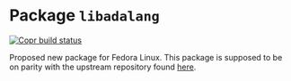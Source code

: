# Package `libadalang`

[![Copr build status](https://copr.fedorainfracloud.org/coprs/dvraaij/ada/package/libadalang/status_image/last_build.png)](https://copr.fedorainfracloud.org/coprs/dvraaij/ada/package/libadalang/)

Proposed new package for Fedora Linux. This package is supposed to be on parity with the upstream repository found [here](https://github.com/AdaCore/libadalang).